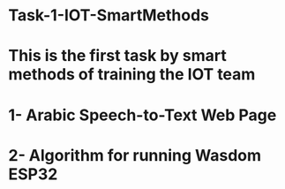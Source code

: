 # Task-1-IOT-SmartMethods
# This is the first task by smart methods of training the IOT team
# 1- Arabic Speech-to-Text Web Page
# 2- Algorithm for running Wasdom ESP32
